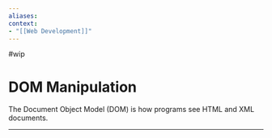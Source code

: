 ```yaml
---
aliases:
context:
- "[[Web Development]]"
---
```


#wip

# DOM Manipulation

The Document Object Model (DOM) is how programs see HTML and XML documents.

---
